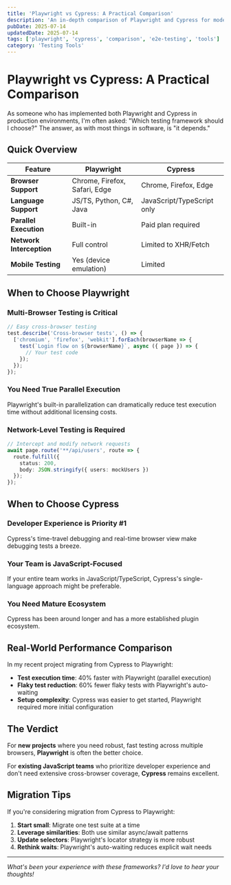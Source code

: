 ```yaml
---
title: 'Playwright vs Cypress: A Practical Comparison'
description: 'An in-depth comparison of Playwright and Cypress for modern web testing, based on real-world project experience.'
pubDate: 2025-07-14
updatedDate: 2025-07-14 
tags: ['playwright', 'cypress', 'comparison', 'e2e-testing', 'tools']
category: 'Testing Tools'
---
```


# Playwright vs Cypress: A Practical Comparison

As someone who has implemented both Playwright and Cypress in production environments, I'm often asked: "Which testing framework should I choose?" The answer, as with most things in software, is "it depends."

## Quick Overview

| Feature | Playwright | Cypress |
|---------|------------|---------|
| **Browser Support** | Chrome, Firefox, Safari, Edge | Chrome, Firefox, Edge |
| **Language Support** | JS/TS, Python, C#, Java | JavaScript/TypeScript only |
| **Parallel Execution** | Built-in | Paid plan required |
| **Network Interception** | Full control | Limited to XHR/Fetch |
| **Mobile Testing** | Yes (device emulation) | Limited |

## When to Choose Playwright

### Multi-Browser Testing is Critical
```typescript
// Easy cross-browser testing
test.describe('Cross-browser tests', () => {
  ['chromium', 'firefox', 'webkit'].forEach(browserName => {
    test(`Login flow on ${browserName}`, async ({ page }) => {
      // Your test code
    });
  });
});
```

### You Need True Parallel Execution
Playwright's built-in parallelization can dramatically reduce test execution time without additional licensing costs.

### Network-Level Testing is Required
```typescript
// Intercept and modify network requests
await page.route('**/api/users', route => {
  route.fulfill({
    status: 200,
    body: JSON.stringify({ users: mockUsers })
  });
});
```

## When to Choose Cypress

### Developer Experience is Priority #1
Cypress's time-travel debugging and real-time browser view make debugging tests a breeze.

### Your Team is JavaScript-Focused
If your entire team works in JavaScript/TypeScript, Cypress's single-language approach might be preferable.

### You Need Mature Ecosystem
Cypress has been around longer and has a more established plugin ecosystem.

## Real-World Performance Comparison

In my recent project migrating from Cypress to Playwright:

- **Test execution time**: 40% faster with Playwright (parallel execution)
- **Flaky test reduction**: 60% fewer flaky tests with Playwright's auto-waiting
- **Setup complexity**: Cypress was easier to get started, Playwright required more initial configuration

## The Verdict

For **new projects** where you need robust, fast testing across multiple browsers, **Playwright** is often the better choice.

For **existing JavaScript teams** who prioritize developer experience and don't need extensive cross-browser coverage, **Cypress** remains excellent.

## Migration Tips

If you're considering migration from Cypress to Playwright:

1. **Start small**: Migrate one test suite at a time
2. **Leverage similarities**: Both use similar async/await patterns
3. **Update selectors**: Playwright's locator strategy is more robust
4. **Rethink waits**: Playwright's auto-waiting reduces explicit wait needs

---

*What's been your experience with these frameworks? I'd love to hear your thoughts!*
